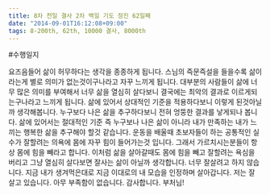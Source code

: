 ```yaml
---
title: 8차 천일 결사 2차 백일 기도 정진 62일째
date: "2014-09-01T16:12:08+09:00"
tags: 8-200th, 62th, 10000 결사, 8000th
---
```


#수행일지

요즈음들어 삶이 허무하다는 생각을 종종하게 됩니다. 스님의 즉문즉설을 들을수록 삶이라는게 별로 의미가 없는것이구나라고 자꾸 느끼게 됩니다. 대부분의 사람들이 삶에 너무 많은 의미를 부여해서 너무 삶을 열심히 살다보니 결국에는 최악의 결과로 이르게되는구나라고 느끼게 됩니다. 삶에 있어서 상대적인 기준을 적용하다보니 이렇게 된것아닐까 생각해봅니다. 누구보다 나은 삶을 추구하다보니 전혀 엉뚱한 결과를 낳게되나 봅니다. 삶에 있어서는 절대적인 기준 즉 누구보나 나은 삶이 아니라 내가 만족하는 내가 느끼는 행복한 삶을 추구해야 할것 같습니다. 운동을 배울때 초보자들이 하는 공통적인 실수가 잘할려는 의욕에 몸에 자꾸 힘이 들어가는것 입니다. 그래서 가르치시는분들이 항상 몸에 힘을 빼라고 합니다. 이처럼 삶을 살아갈때도 몸에 힘을 빼고 잘할려는 욕심을 버리고 그냥 열심히 살다보면 잘사는 삶이 아닐까 생각합니다. 너무 잘살려고 하지 않습니다. 지금 내가 생겨먹은대로 지금 이대로의 내 모습을 인정하며 살아갑니다. 저는 잘 살고 있습니다. 아무 부족함이 없습니다. 감사합니다. 부처님!
